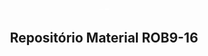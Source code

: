 <div align="center">
    <div>
        <img src="https://github.com/joaogaspar00/logos/blob/main/IST_A_RGB_NEG%20-%20recortado.png" alt="NEG_LOGO" height="2.5cm">
        <img src="https://github.com/joaogaspar00/logos/blob/main/ROB916transparentebranco.png" alt="ROB9-16 Logo" height="2.5cm">
    </div>
    <h2>Repositório Material ROB9-16</h2>
</div>
